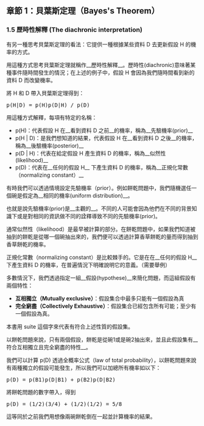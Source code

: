 ## 章節 1：貝葉斯定理（Bayes's Theorem）

### 1.5 歷時性解釋 (The diachronic interpretation)

有另一種思考貝葉斯定理的看法：它提供一種根據某些資料 D 去更新假設 H 的機率的方式。

用這種方式思考貝葉斯定理就稱作__歷時性解釋__。歷時性(diachronic)意味著某種事件隨時間發生的情況；在上述的例子中，假設 H 會因為我們隨時間看到新的資料 D 而改變機率。

將 H 和 D 帶入貝葉斯定理得到：

<pre>
p(H|D) = p(H)p(D|H) / p(D)
</pre>

用這種方式解釋，每項有特定的名稱：

* p(H)：代表假設 H 在__看到資料 D 之前__的機率，稱為__先驗機率(prior)__
*  p(H | D)：是我們想知道的結果，代表假設 H 在__看到資料 D 之後__的機率，稱為__後驗機率(posterior)__
*  p(D | H)：代表在給定假設 H 產生資料 D 的機率，稱為__似然性(likelihood)__
*  p(D)：代表在__任何的假設 H__ 下產生資料 D 的機率，稱為__正規化常數（normalizing constant）__

有時我們可以透過情境設定先驗機率（prior）。例如餅乾問題中，我們隨機選任一個碗是假定為__相同的機率(uniform distribution)__。

也就是說先驗機率(prior)是__主觀的__。不同的人可能會因為他們在不同的背景知識下或是對相同的資訊做不同的詮釋導致不同的先驗機率(prior)。

通常似然性（likelihood）是最早被計算的部分。在餅乾問題中，如果我們知道被抽到的餅乾是從哪一個碗抽出來的，我們便可以透過計算香草餅乾的量而得到抽到香草餅乾的機率。

正規化常數（normalizing constant）是比較棘手的。它是在在__任何的假設 H__ 下產生資料 D 的機率，在普遍情況下明確說明它的意義。（需要舉例）

多數情況下，我們透過指定一組__假設(hypothese)__來簡化問題，而這組假設有兩個特性：

* __互相獨立（Mutually exclusive）__：假設集合中最多只能有一個假設為真
* __完全窮盡（Collectively Exhaustive）__：假設集合已經包含所有可能；至少有一個假設為真。

本書用 suite 這個字來代表有符合上述性質的假設集。

以餅乾問題來說，只有兩個假設，餅乾是從碗1或是碗2抽出來，並且此假設集有__符合互相獨立且完全窮盡的特性__。

我們可以計算 p(D) 透過全概率公式（law of total probability），以餅乾問題來說有兩種獨立的假設可能發生，所以我們可以加總所有機率如以下：

<pre>
p(D) = p(B1)p(D|B1) + p(B2)p(D|B2)
</pre>

將餅乾問題的數字帶入，得到

<pre>
p(D) = (1/2)(3/4) + (1/2)(1/2) = 5/8
</pre>

這等同於之前我們用想像兩碗餅乾倒在一起並計算機率的結果。